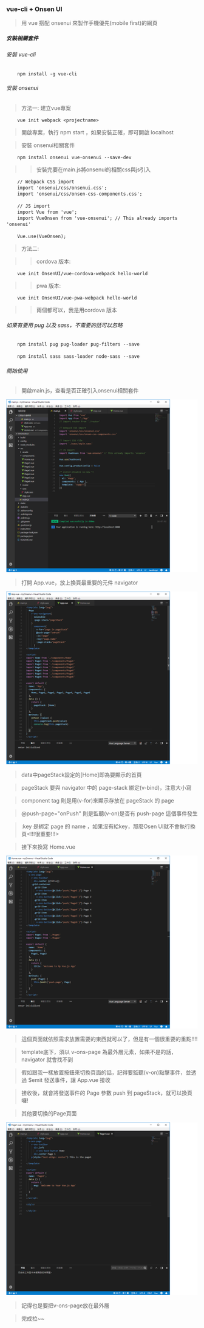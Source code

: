 ### vue-cli + Onsen UI

> 用 vue 搭配 onsenui 來製作手機優先(mobile first)的網頁

##### 安裝相關套件

###### 安裝 vue-cli
        npm install -g vue-cli
        
###### 安裝 onsenui
> 方法一: 建立vue專案

        vue init webpack <projectname>
> 開啟專案，執行 npm start ，如果安裝正確，即可開啟 localhost

> 安裝 onsenui相關套件

        npm install onsenui vue-onsenui --save-dev
        
>> 安裝完要在main.js將onsenui的相關css與js引入

        // Webpack CSS import
        import 'onsenui/css/onsenui.css';
        import 'onsenui/css/onsen-css-components.css';
        
        // JS import
        import Vue from 'vue';
        import VueOnsen from 'vue-onsenui'; // This already imports 'onsenui'
        
        Vue.use(VueOnsen);
        
> 方法二:

>> cordova 版本:

        vue init OnsenUI/vue-cordova-webpack hello-world
>> pwa 版本:

        vue init OnsenUI/vue-pwa-webpack hello-world
>> 兩個都可以，我是用cordova 版本

###### 如果有要用 pug 以及 sass，不需要的話可以忽略

        npm install pug pug-loader pug-filters --save
        
        npm install sass sass-loader node-sass --save

###### 開始使用
> 開啟main.js，查看是否正確引入onsenui相關套件

![main.js](https://github.com/piedasing/vue-cli/blob/master/imgs/main.png "main.js")

> 打開 App.vue，放上換頁最重要的元件 navigator

![App.vue](https://github.com/piedasing/vue-cli/blob/master/imgs/app.png "App.vue")

> data中pageStack設定的[Home]即為要顯示的首頁

> pageStack 要與 navigator 中的 page-stack 綁定(v-bind)，注意大小寫

> component tag 則是用(v-for)來顯示存放在 pageStack 的 page

> @push-page="onPush" 則是監聽(v-on)是否有 push-page 這個事件發生

> :key 是綁定 page 的 name ，如果沒有給key，那麼Osen UI就不會執行換頁<!!!很重要!!!>

> 接下來換寫 Home.vue

![Home.vue](https://github.com/piedasing/vue-cli/blob/master/imgs/home.png "Home.vue")

> 這個頁面就依照需求放置需要的東西就可以了，但是有一個很重要的重點!!!!

> template底下，須以 v-ons-page 為最外層元素，如果不是的話， navigator 就會找不到

> 假如跟我一樣放置按鈕來切換頁面的話，記得要監聽(v-on)點擊事件，並透過 $emit 發送事件，讓 App.vue 接收

> 接收後，就會將發送事件的 Page 參數 push 到 pageStack，就可以換頁囉!

> 其他要切換的Page頁面

![Page1.vue](https://github.com/piedasing/vue-cli/blob/master/imgs/page.png "Page1.vue")

> 記得也是要把v-ons-page放在最外層

> 完成拉~~

